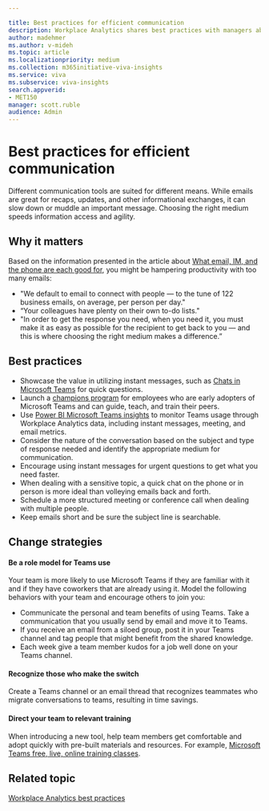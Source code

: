 ```yaml
---

title: Best practices for efficient communication
description: Workplace Analytics shares best practices with managers about communication with their teams
author: madehmer
ms.author: v-mideh
ms.topic: article
ms.localizationpriority: medium 
ms.collection: m365initiative-viva-insights 
ms.service: viva 
ms.subservice: viva-insights 
search.appverid: 
- MET150 
manager: scott.ruble
audience: Admin
---
```


# Best practices for efficient communication

Different communication tools are suited for different means. While emails are great for recaps, updates, and other informational exchanges, it can slow down or muddle an important message. Choosing the right medium speeds information access and agility.

## Why it matters

Based on the information presented in the article about [What email, IM, and the phone are each good for](https://insights.office.com/collaboration/what-email-im-and-the-phone-are-each-good-for/), you might be hampering productivity with too many emails:

* "We default to email to connect with people — to the tune of 122 business emails, on average, per person per day."
* “Your colleagues have plenty on their own to-do lists."
* "In order to get the response you need, when you need it, you must make it as easy as possible for the recipient to get back to you — and this is where choosing the right medium makes a difference.”

## Best practices

* Showcase the value in utilizing instant messages, such as [Chats in Microsoft Teams](https://support.microsoft.com/office/six-things-to-know-about-chat-in-microsoft-teams-88ed0a06-6b59-43a3-8cf7-40c01f2f92f2) for quick questions.
* Launch a [champions program](/MicrosoftTeams/teams-adoption-create-champions-program) for employees who are early adopters of Microsoft Teams and can guide, teach, and train their peers.
* Use [Power BI Microsoft Teams insights](../tutorials/power-bi-teams.md) to monitor Teams usage through Workplace Analytics data, including instant messages, meeting, and email metrics.
* Consider the nature of the conversation based on the subject and type of response needed and identify the appropriate medium for communication.
* Encourage using instant messages for urgent questions to get what you need faster.
* When dealing with a sensitive topic, a quick chat on the phone or in person is more ideal than volleying emails back and forth.
* Schedule a more structured meeting or conference call when dealing with multiple people.
* Keep emails short and be sure the subject line is searchable.

## Change strategies

#### Be a role model for Teams use

Your team is more likely to use Microsoft Teams if they are familiar with it and if they have coworkers that are already using it. Model the following behaviors with your team and encourage others to join you:

* Communicate the personal and team benefits of using Teams.
 Take a communication that you usually send by email and move it to Teams.
* If you receive an email from a siloed group, post it in your Teams channel and tag people that might benefit from the shared knowledge.
* Each week give a team member kudos for a job well done on your Teams channel.

#### Recognize those who make the switch

Create a Teams channel or an email thread that recognizes teammates who migrate conversations to teams, resulting in time savings.

#### Direct your team to relevant training

When introducing a new tool, help team members get comfortable and adopt quickly with pre-built materials and resources. For example, [Microsoft Teams free, live, online training classes](/MicrosoftTeams/instructor-led-training-teams-landing-page).

## Related topic

[Workplace Analytics best practices](gm-best-practices.md)